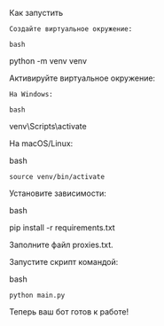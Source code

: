 Как запустить

    Создайте виртуальное окружение:

    bash

python -m venv venv

Активируйте виртуальное окружение:

    На Windows:

    bash

venv\Scripts\activate

На macOS/Linux:

bash

    source venv/bin/activate

Установите зависимости:

bash

pip install -r requirements.txt

Заполните файл proxies.txt.

Запустите скрипт командой:

bash

    python main.py

Теперь ваш бот готов к работе!
